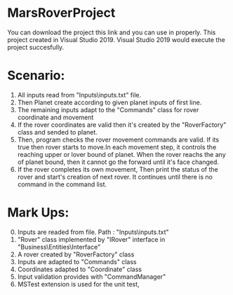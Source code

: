 # MarsRoverProject
You can download the project this link and you can use in properly. This project created in Visual Studio 2019. Visual Studio 2019 would execute the project succesfully.

# Scenario:

1. All inputs read from "Inputs\inputs.txt" file.
2. Then Planet create according to given planet inputs of first line.
3. The remaining inputs adapt to the "Commands" class for rover coordinate and movement
4. If the rover coordinates are valid then it's created by the "RoverFactory" class and sended to planet.
5. Then, program checks the rover movement commands are valid. If its true then rover starts to move.In each movement step, it controls the reaching upper or lover bound of planet.
When the rover reachs the any of planet bound, then it cannot go the forward until it's face changed.
6. If the rover completes its own movement, Then print the status of the rover and start's creation of next rover. It continues until there is no command in the command list.



# Mark Ups:

0. Inputs are readed from file. Path : "Inputs\inputs.txt"
1. "Rover" class implemented by "IRover" interface in "Business\Entities\Interface"
2. A rover created by "RoverFactory" class
3. Inputs are adapted to "Commands" class
4. Coordinates adapted to "Coordinate" class
5. Input validation provides with "CommandManager"
6. MSTest extension is used for the unit test, 
